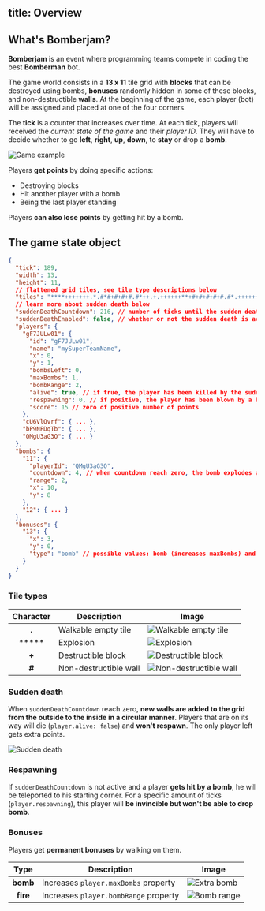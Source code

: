 title: Overview
---

## What's Bomberjam?

**Bomberjam** is an event where programming teams compete in coding the best **Bomberman** bot.

The game world consists in a **13 x 11** tile grid with **blocks** that can be destroyed using bombs, **bonuses** randomly hidden in some of these blocks, and non-destructible **walls**. 
At the beginning of the game, each player (bot) will be assigned and placed at one of the four corners.

The **tick** is a counter that increases over time. At each tick, players will received the *current state of the game* and their *player ID*.
They will have to decide whether to go **left**, **right**, **up**, **down**, to **stay** or drop a **bomb**.

![Game example](img/game-example.gif "Game example")

Players **get points** by doing specific actions:

* Destroying blocks
* Hit another player with a bomb
* Being the last player standing

Players **can also lose points** by getting hit by a bomb.

## The game state object

```json
{
  "tick": 189,                 
  "width": 13,
  "height": 11,
  // flattened grid tiles, see tile type descriptions below
  "tiles": "****+++++++.*.#*#+#+#+#.#*++.+.++++++**+#+#+#+#+#.#*.+++++++.+++*+#+#+#.#+#.#.+.+..++..++++.#+#+#+#+#.#....++++++.....#+#+#+#+#+#...+++++++++..",
  // learn more about sudden death below
  "suddenDeathCountdown": 216, // number of ticks until the sudden death starts
  "suddenDeathEnabled": false, // whether or not the sudden death is active
  "players": {
    "gF7JULw01": {
      "id": "gF7JULw01",
      "name": "mySuperTeamName",
      "x": 0,
      "y": 1,
      "bombsLeft": 0,
      "maxBombs": 1,
      "bombRange": 2,
      "alive": true, // if true, the player has been killed by the sudden death and is no longer in the game
      "respawning": 0, // if positive, the player has been blown by a bomb and is now respawning for this amount of ticks
      "score": 15 // zero of positive number of points
    },
    "cU6VlQvrf": { ... },
    "bP9NFDqTb": { ... },
    "QMgU3aG3O": { ... }
  },
  "bombs": {
    "11": {
      "playerId": "QMgU3aG3O",
      "countdown": 4, // when countdown reach zero, the bomb explodes and is removed from this collection
      "range": 2,
      "x": 10,
      "y": 8
    },
    "12": { ... }
  },
  "bonuses": {
    "13": {
      "x": 3,
      "y": 0,
      "type": "bomb" // possible values: bomb (increases maxBombs) and fire (increases bombRange)
    }
  }
}
```

### Tile types

| Character | Description | Image
|:-:|-|-|
| **.** | Walkable empty tile | ![Walkable empty tile](img/empty_tile.png "Walkable empty tile")
| ***** | Explosion | ![Explosion](img/explosion_tile.png "Explosion")
| **+** | Destructible block | ![Destructible block](img/block_tile.png "Destructible block")
| **#** | Non-destructible wall | ![Non-destructible wall](img/pillar_tile.png "Non-destructible wall")

### Sudden death

When `suddenDeathCountdown` reach zero, **new walls are added to the grid from the outside to the inside in a circular manner**.
Players that are on its way will die (`player.alive: false`) and **won't respawn**.
The only player left gets extra points.

![Sudden death](img/sudden-death.gif "Sudden death")

### Respawning

If `suddenDeathCountdown` is not active and a player **gets hit by a bomb**, he will be teleported to his starting corner.
For a specific amount of ticks (`player.respawning`), this player will **be invincible but won't be able to drop bomb**.

### Bonuses

Players get **permanent bonuses** by walking on them.

| Type | Description | Image
|:-:|-|-|
| **bomb** | Increases `player.maxBombs` property | ![Extra bomb](img/extra_bomb.png "Extra bomb")
| **fire** | Increases `player.bombRange` property | ![Bomb range](img/bonus_fire.png "Bomb range")
